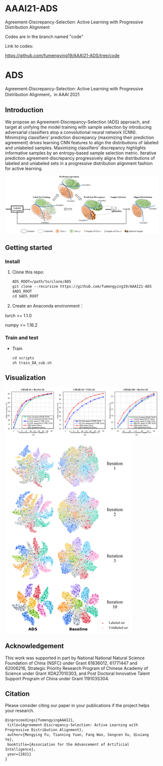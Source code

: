 # AAAI21-ADS
Agreement-Discrepancy-Selection: Active Learning with Progressive Distribution Alignment

Codes are in the branch named "code"

Link to codes:

https://github.com/fumengying19/AAAI21-ADS/tree/code

# ADS
Agreement-Discrepancy-Selection: Active Learning with Progressive Distribution Alignment，in AAAI 2021
## Introduction
We propose an Agreement-Discrepancy-Selection (ADS) approach, and target at unifying the model training with sample selection by introducing adversarial classifiers atop a
convolutional neural network (CNN). Minimizing classifiers’ prediction discrepancy (maximizing their prediction agreement) drives learning CNN features to align the distributions of labeled and unlabeled samples. Maximizing classifiers’ discrepancy highlights informative samples by an entropy-based sample selection metric. Iterative prediction agreement-discrepancy progressively aligns the distributions of labeled and unlabeled sets in a progressive distribution alignment fashion for active learning.

![](ADS.png)

## Getting started
### Install
1. Clone this repo:

    ~~~
    ADS_ROOT=/path/to/clone/ADS
    git clone --recursive https://github.com/fumengying19/AAAI21-ADS $ADS_ROOT
    cd $ADS_ROOT
    ~~~
  
2. Create an Anaconda environment：

  torch >= 1.1.0

  numpy >= 1.16.2

### Train and test
- Train
    ~~~
    cd scripts
    sh train_DA_cub.sh
    ~~~
    
 
 ## Visualization
 <img src='results.png' align="center">
 
 <img src='visual.png' align="center">


 ## Acknowledgement
This work was supported in part by National National Natural
Science Foundation of China (NSFC) under Grant
61836012, 61771447 and 62006216, Strategic Priority Research
Program of Chinese Academy of Science under Grant
XDA27010303, and Post Doctoral Innovative Talent Support
Program of China under Grant 119103S304.

 ## Citation
 Please consider citing our paper in your publications if the project helps your research.
 ~~~
 @inproceedings{fumengyingAAAI21,
  title={Agreement-Discrepancy-Selection: Active Learning with Progressive Distribution Alignment},
  author={Mengying Fu, Tianning Yuan, Fang Wan, Songcen Xu, Qixiang Ye},
  booktitle={Association for the Advancement of Artificial Intelligence},
  year={2021}
}
~~~
